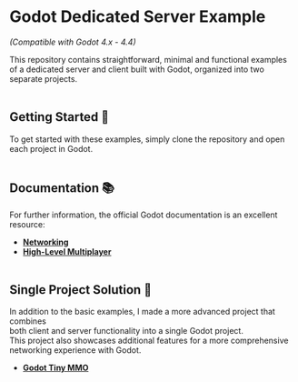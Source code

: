 # Godot Dedicated Server Example 
*(Compatible with Godot 4.x - 4.4)*

This repository contains straightforward, minimal and functional examples of a dedicated server
and client built with Godot, organized into two separate projects.
<br/><br/>

## Getting Started 🚀
To get started with these examples, simply clone the repository and open each project in Godot.
<br/><br/>

## Documentation 📚
For further information, the official Godot documentation is an excellent resource:
- **[Networking](https://docs.godotengine.org/en/stable/tutorials/networking/index.html)**
- **[High-Level Multiplayer](https://docs.godotengine.org/en/stable/tutorials/networking/high_level_multiplayer.html)**
<br/><br/>

## Single Project Solution 🌟
In addition to the basic examples, I made a more advanced project that combines  
both client and server functionality into a single Godot project.  
This project also showcases additional features for a more comprehensive networking experience with Godot.  
- **[Godot Tiny MMO](https://github.com/SlayHorizon/godot-tiny-mmo-demo)**
